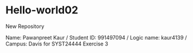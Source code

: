 # Hello-world02
New Repository


Name: Pawanpreet Kaur / Student ID: 991497094 / Logic name: kaur4139 / Campus: Davis for SYST24444 Exercise 3

